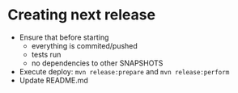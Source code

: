 # Creating next release

* Ensure that before starting
  * everything is commited/pushed
  * tests run
  * no dependencies to other SNAPSHOTS
* Execute deploy:
    `mvn release:prepare` and `mvn release:perform`
* Update README.md

